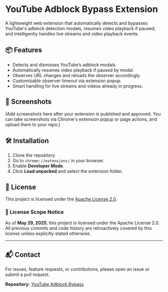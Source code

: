# YouTube Adblock Bypass Extension

A lightweight web extension that automatically detects and bypasses YouTube's adblock detection modals, resumes video playback if paused, and intelligently handles live streams and video playback events.

## 📦 Features

- Detects and dismisses YouTube’s adblock modals.
- Automatically resumes video playback if paused by modal.
- Observes URL changes and reloads the observer accordingly.
- Customizable observer timeout via extension popup.
- Smart handling for live streams and videos already in progress.

## 📸 Screenshots

(Add screenshots here after your extension is published and approved. You can take screenshots via Chrome's extension popup or page actions, and upload them to your repo.)

## 🛠️ Installation

1. Clone the repository.
2. Go to `chrome://extensions/` in your browser.
3. Enable **Developer Mode**.
4. Click **Load unpacked** and select the extension folder.

## 📃 License

This project is licensed under the [Apache License 2.0](LICENSE).

### 📌 License Scope Notice

As of **May 29, 2025**, this project is licensed under the Apache License 2.0.  
All previous commits and code history are retroactively covered by this license unless explicitly stated otherwise.

---

## 📬 Contact

For issues, feature requests, or contributions, please open an issue or submit a pull request.

**Repository:** [YouTube Adblock Bypass](https://github.com/htmyname/youtube-adblock-bypass)
